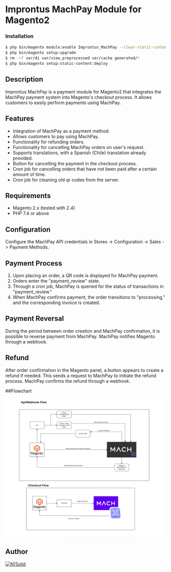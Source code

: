 # Improntus MachPay Module for Magento2

### Installation

```sh
$ php bin/magento module:enable Improntus_MachPay --clear-static-content
$ php bin/magento setup:upgrade
$ rm -rf var/di var/view_preprocessed var/cache generated/*
$ php bin/magento setup:static-content:deploy
```

## Description

Improntus MachPay is a payment module for Magento2 that integrates the MachPay payment system into Magento's checkout process. It allows customers to easily perform payments using MachPay.

## Features

- Integration of MachPay as a payment method.
- Allows customers to pay using MachPay.
- Functionality for refunding orders.
- Functionality for cancelling MachPay orders on user's request.
- Supports translations, with a Spanish (Chile) translation already provided.
- Button for cancelling the payment in the checkout process.
- Cron job for cancelling orders that have not been paid after a certain amount of time.
- Cron job for cleaning old qr codes from the server.

## Requirements

- Magento 2.x (tested with 2.4)
- PHP 7.4 or above

## Configuration

Configure the MachPay API credentials in Stores -> Configuration -> Sales -> Payment Methods.

## Payment Process

1. Upon placing an order, a QR code is displayed for MachPay payment.
2. Orders enter the "payment_review" state.
3. Through a cron job, MachPay is queried for the status of transactions in "payment_review."
4. When MachPay confirms payment, the order transitions to "processing," and the corresponding invoice is created.

## Payment Reversal

During the period between order creation and MachPay confirmation, it is possible to reverse payment from MachPay. MachPay notifies Magento through a webhook.

## Refund

After order confirmation in the Magento panel, a button appears to create a refund if needed. This sends a request to MachPay to initiate the refund process. MachPay confirms the refund through a webhook.

##Flowchart

![Flowchart](./view/frontend/web/images/flow-chart.png)

## Author

[![N|Solid](https://improntus.com/wp-content/uploads/2022/05/Logo-Site.png)](https://www.improntus.com)
